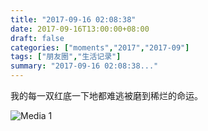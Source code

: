 ```yaml
---
title: "2017-09-16 02:08:38"
date: 2017-09-16T13:00:00+08:00
draft: false
categories: ["moments","2017","2017-09"]
tags: ["朋友圈","生活记录"]
summary: "2017-09-16 02:08:38..."
---
```


我的每一双红底一下地都难逃被磨到稀烂的命运。

![Media 1](/Moments/photos/2017-09-16/201709160208380.jpg)

